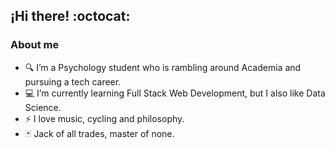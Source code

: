 ## ¡Hi there! :octocat:

### About me

- 🔍  I’m a Psychology student who is rambling around Academia and pursuing a tech career. 
- 💻  I’m currently learning Full Stack Web Development, but I also like Data Science.
- ⚡  I love music, cycling and philosophy. 
- 🃏 Jack of all trades, master of none.
